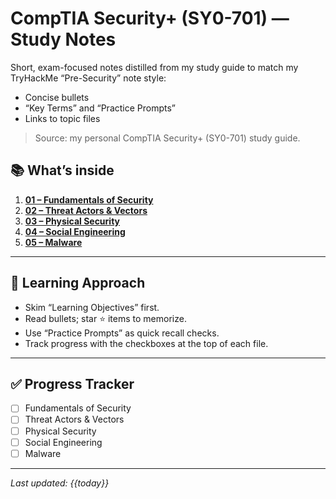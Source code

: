 # CompTIA Security+ (SY0-701) — Study Notes

Short, exam-focused notes distilled from my study guide to match my TryHackMe “Pre-Security” note style:
- Concise bullets
- “Key Terms” and “Practice Prompts”
- Links to topic files

> Source: my personal CompTIA Security+ (SY0-701) study guide.  

## 📚 What’s inside

1. **[01 – Fundamentals of Security](01_Fundamentals_of_Security.md)**
2. **[02 – Threat Actors & Vectors](02_Threat_Actors_and_Vectors.md)**
3. **[03 – Physical Security](03_Physical_Security.md)**
4. **[04 – Social Engineering](04_Social_Engineering.md)**
5. **[05 – Malware](05_Malware.md)**

---

## 🎯 Learning Approach

- Skim “Learning Objectives” first.
- Read bullets; star ⭐ items to memorize.
- Use “Practice Prompts” as quick recall checks.
- Track progress with the checkboxes at the top of each file.

---

## ✅ Progress Tracker

- [ ] Fundamentals of Security  
- [ ] Threat Actors & Vectors  
- [ ] Physical Security  
- [ ] Social Engineering  
- [ ] Malware  

---

_Last updated: {{today}}_
